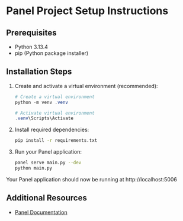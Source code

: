 # Panel Project Setup Instructions

## Prerequisites
- Python 3.13.4
- pip (Python package installer)

## Installation Steps

1. Create and activate a virtual environment (recommended):
   ```powershell
   # Create a virtual environment
   python -m venv .venv

   # Activate virtual environment
   .venv\Scripts\Activate
   ```

2. Install required dependencies:
   ```bash
   pip install -r requirements.txt
   ```

3. Run your Panel application:
   ```bash
   panel serve main.py --dev
   python main.py
   ```

Your Panel application should now be running at http://localhost:5006

## Additional Resources
- [Panel Documentation](https://panel.holoviz.org/)
